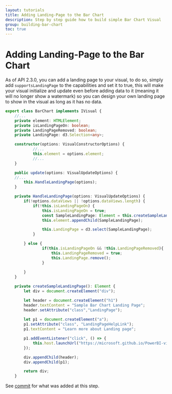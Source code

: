 ```yaml
---
layout: tutorials
title: Adding Landing-Page to the Bar Chart
description: Step by step guide how to build simple Bar Chart Visual
group: building-bar-chart
toc: true
---
```


# Adding Landing-Page to the Bar Chart
As of API 2.3.0, you can add a landing page to your visual, to do so, simply add `supportsLandingPage` to the capabilities and set it to true,
this will make your visual initialize and update even before adding data to it (meaning it will no longer show a watermark) so you can design your own landing page to show in the visual as long as it has no data.

```typescript
export class BarChart implements IVisual {
    //...
    private element: HTMLElement;
    private isLandingPageOn: boolean;
    private LandingPageRemoved: boolean;
    private LandingPage: d3.Selection<any>;

    constructor(options: VisualConstructorOptions) {
            //...
            this.element = options.element;
            //...
    }

    public update(options: VisualUpdateOptions) {
    //...
        this.HandleLandingPage(options);
    }

    private HandleLandingPage(options: VisualUpdateOptions) {
        if(!options.dataViews || !options.dataViews.length) {
            if(!this.isLandingPageOn) {
                this.isLandingPageOn = true;
                const SampleLandingPage: Element = this.createSampleLandingPage();
                this.element.appendChild(SampleLandingPage);

                this.LandingPage = d3.select(SampleLandingPage);
            }

        } else {
                if(this.isLandingPageOn && !this.LandingPageRemoved){
                    this.LandingPageRemoved = true;
                    this.LandingPage.remove();
                }
            
        }
    }

    private createSampleLandingPage(): Element {
        let div = document.createElement("div");

        let header = document.createElement("h1")
        header.textContent = "Sample Bar Chart Landing Page";
        header.setAttribute("class","LandingPage");
        
        let p1 = document.createElement("a");
        p1.setAttribute("class", "LandingPageHelpLink");
        p1.textContent = "Learn more about Landing page";

        p1.addEventListener("click", () => {
            this.host.launchUrl("https://microsoft.github.io/PowerBI-visuals/docs/overview/");
        });

        div.appendChild(header);
        div.appendChild(p1);

        return div;
    }

```

See [commit](https://github.com/Microsoft/PowerBI-visuals-sampleBarChart/commit/23059b6fff34d561b4692997f9b3e7da93b90a26) for what was added at this step.